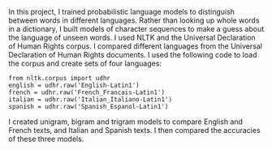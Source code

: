 In this project, I trained probabilistic language models to distinguish between words in different languages. Rather than looking up whole words in a dictionary, I built models of character sequences to make a guess about the language of unseen words. I used NLTK and the Universal Declaration of Human Rights corpus. I compared different languages from the Universal Declaration of Human Rights documents. I used the following code to load the corpus and create sets of four languages: 

```import nltk
from nltk.corpus import udhr
english = udhr.raw('English-Latin1')
french = udhr.raw('French_Francais-Latin1')
italian = udhr.raw('Italian_Italiano-Latin1')
spanish = udhr.raw('Spanish_Espanol-Latin1') 
```

I created unigram, bigram and trigram models to compare English and French texts, and Italian and Spanish texts. I then compared the accuracies of these three models. 
